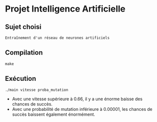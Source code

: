Projet Intelligence Artificielle
================================

Sujet choisi
------------
	Entraînement d'un réseau de neurones artificiels

Compilation
-----------
	make
 
Exécution
---------
	./main vitesse proba_mutation
 * Avec une vitesse supérieure à 0.66, il y a une énorme baisse des chances de succès.
 * Avec une probabilité de mutation inférieure à 0.00001, les chances de succès baissent également énormément.
